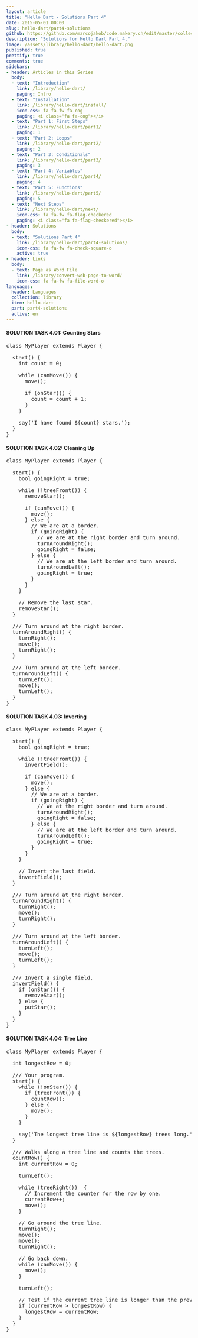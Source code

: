 ```yaml
---
layout: article
title: "Hello Dart - Solutions Part 4"
date: 2015-05-01 00:00
slug: hello-dart/part4-solutions
github: https://github.com/marcojakob/code.makery.ch/edit/master/collections/library/hello-dart-en-part4-solutions.md
description: "Solutions for Hello Dart Part 4."
image: /assets/library/hello-dart/hello-dart.png
published: true
prettify: true
comments: true
sidebars:
- header: Articles in this Series
  body:
  - text: "Introduction"
    link: /library/hello-dart/
    paging: Intro
  - text: "Installation"
    link: /library/hello-dart/install/
    icon-css: fa fa-fw fa-cog
    paging: <i class="fa fa-cog"></i>
  - text: "Part 1: First Steps"
    link: /library/hello-dart/part1/
    paging: 1
  - text: "Part 2: Loops"
    link: /library/hello-dart/part2/
    paging: 2
  - text: "Part 3: Conditionals"
    link: /library/hello-dart/part3/
    paging: 3
  - text: "Part 4: Variables"
    link: /library/hello-dart/part4/
    paging: 4
  - text: "Part 5: Functions"
    link: /library/hello-dart/part5/
    paging: 5
  - text: "Next Steps"
    link: /library/hello-dart/next/
    icon-css: fa fa-fw fa-flag-checkered
    paging: <i class="fa fa-flag-checkered"></i>
- header: Solutions
  body:
  - text: "Solutions Part 4"
    link: /library/hello-dart/part4-solutions/
    icon-css: fa fa-fw fa-check-square-o
    active: true
- header: Links
  body:
  - text: Page as Word File
    link: /library/convert-web-page-to-word/
    icon-css: fa fa-fw fa-file-word-o
languages:
  header: Languages
  collection: library
  item: hello-dart
  part: part4-solutions
  active: en
---
```


#### <i class="fa fa-check-square-o mg-t-lg"></i> SOLUTION TASK 4.01: Counting Stars

<pre class="prettyprint lang-dart">
class MyPlayer extends Player {

  start() {
    int count = 0;

    while (canMove()) {
      move();

      if (onStar()) {
        count = count + 1;
      }
    }

    say('I have found ${count} stars.');
  }
}
</pre>


#### <i class="fa fa-check-square-o mg-t-lg"></i> SOLUTION TASK 4.02: Cleaning Up

<pre class="prettyprint lang-dart">
class MyPlayer extends Player {

  start() {
    bool goingRight = true;

    while (!treeFront()) {
      removeStar();

      if (canMove()) {
        move();
      } else {
        // We are at a border.
        if (goingRight) {
          // We are at the right border and turn around.
          turnAroundRight();
          goingRight = false;
        } else {
          // We are at the left border and turn around.
          turnAroundLeft();
          goingRight = true;
        }
      }
    }

    // Remove the last star.
    removeStar();
  }

  /// Turn around at the right border.
  turnAroundRight() {
    turnRight();
    move();
    turnRight();
  }

  /// Turn around at the left border.
  turnAroundLeft() {
    turnLeft();
    move();
    turnLeft();
  }
}
</pre>


#### <i class="fa fa-check-square-o mg-t-lg"></i> SOLUTION TASK 4.03: Inverting

<pre class="prettyprint lang-dart">
class MyPlayer extends Player {

  start() {
    bool goingRight = true;

    while (!treeFront()) {
      invertField();

      if (canMove()) {
        move();
      } else {
        // We are at a border.
        if (goingRight) {
          // We at the right border and turn around.
          turnAroundRight();
          goingRight = false;
        } else {
          // We are at the left border and turn around.
          turnAroundLeft();
          goingRight = true;
        }
      }
    }

    // Invert the last field.
    invertField();
  }

  /// Turn around at the right border.
  turnAroundRight() {
    turnRight();
    move();
    turnRight();
  }

  /// Turn around at the left border.
  turnAroundLeft() {
    turnLeft();
    move();
    turnLeft();
  }

  /// Invert a single field.
  invertField() {
    if (onStar()) {
      removeStar();
    } else {
      putStar();
    }
  }
}
</pre>


#### <i class="fa fa-check-square-o mg-t-lg"></i> SOLUTION TASK 4.04: Tree Line

<pre class="prettyprint lang-dart">
class MyPlayer extends Player {

  int longestRow = 0;

  /// Your program.
  start() {
    while (!onStar()) {
      if (treeFront()) {
        countRow();
      } else {
        move();
      }
    }

    say('The longest tree line is ${longestRow} trees long.');
  }

  /// Walks along a tree line and counts the trees.
  countRow() {
    int currentRow = 0;

    turnLeft();

    while (treeRight())  {
      // Increment the counter for the row by one.
      currentRow++;
      move();
    }

    // Go around the tree line.
    turnRight();
    move();
    move();
    turnRight();

    // Go back down.
    while (canMove()) {
      move();
    }

    turnLeft();

    // Test if the current tree line is longer than the previous lines.
    if (currentRow > longestRow) {
      longestRow = currentRow;
    }
  }
}
</pre>

